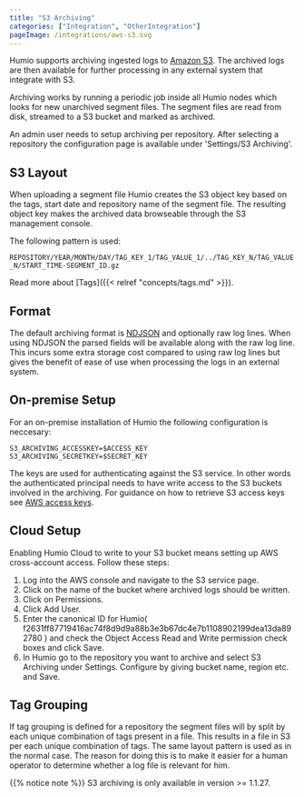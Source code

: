 ```yaml
---
title: "S3 Archiving"
categories: ["Integration", "OtherIntegration"]
pageImage: /integrations/aws-s3.svg
---
```


Humio supports archiving ingested logs to [Amazon S3](https://aws.amazon.com/s3/). The archived logs are then available for further processing in any external system that integrate with S3.

Archiving works by running a periodic job inside all Humio nodes which looks for new unarchived segment files. The segment files are read from disk, streamed to a S3 bucket and marked as archived.

An admin user needs to setup archiving per repository. After selecting a repository the configuration page is available under 'Settings/S3 Archiving'.

## S3 Layout

When uploading a segment file Humio creates the S3 object key based on the tags, start date and repository name of the segment file. The resulting object key makes the archived data browseable through the S3 management console.

The following pattern is used:

`REPOSITORY/YEAR/MONTH/DAY/TAG_KEY_1/TAG_VALUE_1/../TAG_KEY_N/TAG_VALUE_N/START_TIME-SEGMENT_ID.gz`

Read more about [Tags]({{< relref "concepts/tags.md" >}}).

## Format

The default archiving format is [NDJSON](http://ndjson.org) and optionally raw log lines. When using NDJSON the parsed fields will be available along with the raw log line. This incurs some extra storage cost compared to using raw log lines but gives the benefit of ease of use when processing the logs in an external system.

## On-premise Setup

For an on-premise installation of Humio the following configuration is neccesary:

```shell
S3_ARCHIVING_ACCESSKEY=$ACCESS_KEY
S3_ARCHIVING_SECRETKEY=$SECRET_KEY
```

The keys are used for authenticating against the S3 service. In other words the authenticated principal needs to have write access to the S3 buckets involved in the archiving. For guidance on how to retrieve S3 access keys see [AWS access keys](https://docs.aws.amazon.com/general/latest/gr/aws-sec-cred-types.html#access-keys-and-secret-access-keys).


## Cloud Setup

Enabling Humio Cloud to write to your S3 bucket means setting up AWS cross-account access. Follow these steps:

1. Log into the AWS console and navigate to the S3 service page.
2. Click on the name of the bucket where archived logs should be written.
3. Click on Permissions.
4. Click Add User.
5. Enter the canonical ID for Humio( f2631ff87719416ac74f8d9d9a88b3e3b67dc4e7b1108902199dea13da892780 ) and check the Object Access Read and Write permission check boxes and click Save.
6. In Humio go to the repository you want to archive and select S3 Archiving under Settings. Configure by giving bucket name, region etc. and Save.

## Tag Grouping

If tag grouping is defined for a repository the segment files will by split by each unique combination of tags present in a file. This results in a file in S3 per each unique combination of tags. The same layout pattern is used as in the normal case. The reason for doing this is to make it easier for a human operator to determine whether a log file is relevant for him.

{{% notice note %}}
S3 archiving is only available in version >= 1.1.27.



